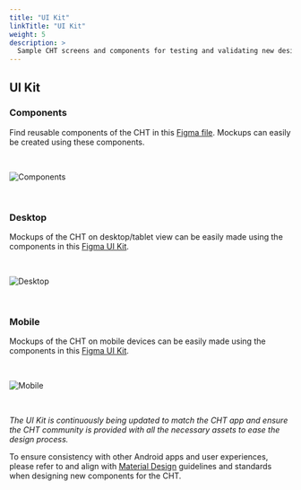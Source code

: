 ```yaml
---
title: "UI Kit"
linkTitle: "UI Kit"
weight: 5
description: >
  Sample CHT screens and components for testing and validating new designs or workflows
---
```


## UI Kit

### Components
Find reusable components of the CHT in this [Figma file](https://www.figma.com/design/mi8e2RnOh4iuBO5GWCulyc/CHT-UI-Kit-%7C-September-2024?node-id=2-3). Mockups can easily be created using these components.


<br>

![Components](figma-components.png)

<br>

### Desktop
Mockups of the CHT on desktop/tablet view can be easily made using the components in this [Figma UI Kit](https://www.figma.com/design/mi8e2RnOh4iuBO5GWCulyc/CHT-UI-Kit-%7C-September-2024?node-id=369-9899).


<br>

![Desktop](figma-desktop.png)

<br>

### Mobile
Mockups of the CHT on mobile devices can be easily made using the components in this [Figma UI Kit](https://www.figma.com/design/mi8e2RnOh4iuBO5GWCulyc/CHT-UI-Kit-%7C-September-2024?node-id=184-1450).


<br>

![Mobile](figma-mobile.png)

<br>

*The UI Kit is continuously being updated to match the CHT app and ensure the CHT community is provided with all the necessary assets to ease the design process.*

To ensure consistency with other Android apps and user experiences, please refer to and align with [Material Design](https://m3.material.io/) guidelines and standards when designing new components for the CHT.
